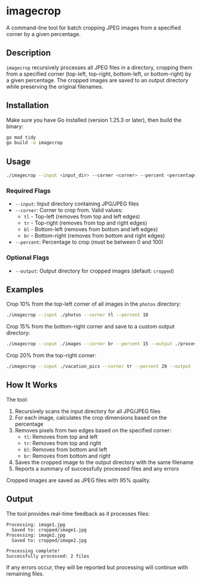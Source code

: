 # imagecrop

A command-line tool for batch cropping JPEG images from a specified corner by a given percentage.

## Description

`imagecrop` recursively processes all JPEG files in a directory, cropping them from a specified corner (top-left, top-right, bottom-left, or bottom-right) by a given percentage. The cropped images are saved to an output directory while preserving the original filenames.

## Installation

Make sure you have Go installed (version 1.25.3 or later), then build the binary:

```bash
go mod tidy
go build -o imagecrop
```

## Usage

```bash
./imagecrop --input <input_dir> --corner <corner> --percent <percentage> [--output <output_dir>]
```

### Required Flags

- `--input`: Input directory containing JPG/JPEG files
- `--corner`: Corner to crop from. Valid values:
  - `tl` - Top-left (removes from top and left edges)
  - `tr` - Top-right (removes from top and right edges)
  - `bl` - Bottom-left (removes from bottom and left edges)
  - `br` - Bottom-right (removes from bottom and right edges)
- `--percent`: Percentage to crop (must be between 0 and 100)

### Optional Flags

- `--output`: Output directory for cropped images (default: `cropped`)

## Examples

Crop 10% from the top-left corner of all images in the `photos` directory:
```bash
./imagecrop --input ./photos --corner tl --percent 10
```

Crop 15% from the bottom-right corner and save to a custom output directory:
```bash
./imagecrop --input ./images --corner br --percent 15 --output ./processed
```

Crop 20% from the top-right corner:
```bash
./imagecrop --input ./vacation_pics --corner tr --percent 20 --output ./cropped_pics
```

## How It Works

The tool:
1. Recursively scans the input directory for all JPG/JPEG files
2. For each image, calculates the crop dimensions based on the percentage
3. Removes pixels from two edges based on the specified corner:
   - `tl`: Removes from top and left
   - `tr`: Removes from top and right
   - `bl`: Removes from bottom and left
   - `br`: Removes from bottom and right
4. Saves the cropped image to the output directory with the same filename
5. Reports a summary of successfully processed files and any errors

Cropped images are saved as JPEG files with 95% quality.

## Output

The tool provides real-time feedback as it processes files:
```
Processing: image1.jpg
  Saved to: cropped/image1.jpg
Processing: image2.jpg
  Saved to: cropped/image2.jpg

Processing complete!
Successfully processed: 2 files
```

If any errors occur, they will be reported but processing will continue with remaining files.
